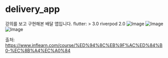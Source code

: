 # delivery_app

강의를 보고 구현해본 배달 앱입니다.
flutter: > 3.0
riverpod 2.0
![Image](https://github.com/user-attachments/assets/60ffac67-77ee-4a91-87b0-f5a5f9ce3de3)
![Image](https://github.com/user-attachments/assets/2a312db5-6993-4fae-8b6b-daf5a3c58025)
![Image](https://github.com/user-attachments/assets/fa5cccb1-06b8-4b43-8ef5-8659c8d75f6e)


출처: https://www.inflearn.com/course/%ED%94%8C%EB%9F%AC%ED%84%B0-%EC%8B%A4%EC%A0%84
